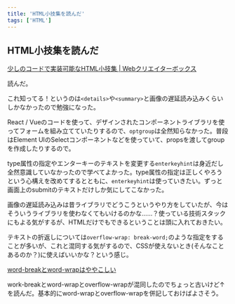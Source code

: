 ```yaml
---
title: 'HTML小技集を読んだ'
tags: ['HTML']
---
```


## HTML小技集を読んだ

[少しのコードで実装可能なHTML小技集 \| Webクリエイターボックス](https://www.webcreatorbox.com/tech/html-tips)

読んだ。

これ知ってる！というのは`<details>`や`<summary>`と画像の遅延読み込みくらいしかなかったので勉強になった。

React / Vueのコードを使って、デザインされたコンポーネントライブラリを使ってフォームを組み立てていたりするので、`optgroup`は全然知らなかった。普段はElement UIのSelectコンポーネントなどを使っていて、propsを渡してgroupを作成したりするので。

type属性の指定やエンターキーのテキストを変更する`enterkeyhint`は身近だし全然意識していなかったので学べてよかった。type属性の指定は正しくやろうという心構えを改めてするとともに、`enterkeyhint`は使っていきたい。ずっと画面上のsubmitのテキストだけしか気にしてこなかった。

画像の遅延読み込みは昔ライブラリでどうこうというやり方をしていたが、今はそういうライブラリを使わなくてもいけるのかな……？使っている技術スタックにもよる気がするが、HTMLだけでもできるということは頭に入れておきたい。

テキストの折返しについては`overflow-wrap: break-word;`のような指定をすることが多いが、これと混同する気がするので、CSSが使えないとき(そんなことあるのか？)に使えばいいかな？という感じ。

[word\-breakとword\-wrapはややこしい](https://w3g.jp/blog/confusing_word-break_word-wrap)

work-breakとword-wrapとoverflow-wrapが混同したのでちょっと古いけど↑を読んだ。基本的にword-wrapとoverflow-wrapを併記しておけばよさそう。
